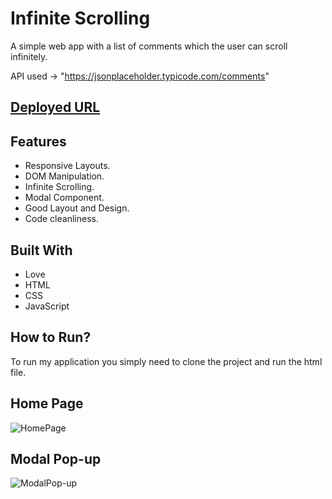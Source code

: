 # Infinite Scrolling

A simple web app with a list of comments which the user can scroll infinitely.

API used -> "https://jsonplaceholder.typicode.com/comments"
<br />

## [Deployed URL](https://scroll-infinitely.netlify.app/)

## Features

- Responsive Layouts.
- DOM Manipulation.
- Infinite Scrolling.
- Modal Component.
- Good Layout and Design.
- Code cleanliness.

## Built With

- Love
- HTML
- CSS
- JavaScript

## How to Run?

To run my application you simply need to clone the project and run the html file.

## Home Page

![HomePage]()

## Modal Pop-up

![ModalPop-up]()
